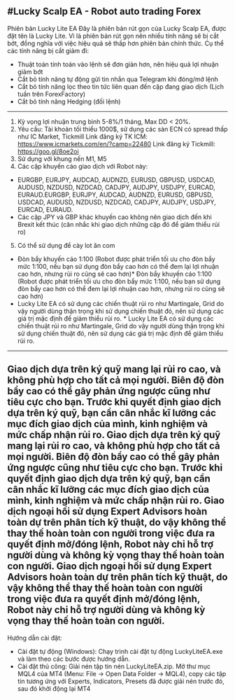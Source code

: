 #Lucky Scalp EA - Robot auto trading Forex
------------------
Phiên bản Lucky Lite EA
Đây là phiên bản rút gọn của Lucky Scalp EA, được đặt tên là Lucky Lite. Vì là phiên bản rút gọn nên nhiều tính năng sẽ bị cắt bớt, đồng nghĩa với việc hiệu quả sẽ thấp hơn phiên bản chính thức.
Cụ thể các tính năng bị cắt giảm đi:
+ Thuật toán tính toán vào lệnh sẽ đơn giản hơn, nên hiệu quả lợi nhuận giảm bớt
+ Cắt bỏ tính năng tự động gửi tin nhắn qua Telegram khi đóng/mở lệnh
+ Cắt bỏ tính năng lọc theo tin tức liên quan đến cặp đang giao dịch (Lịch tuần trên ForexFactory)
+ Cắt bỏ tính năng Hedging (đối lệnh)
-----------
1. Kỳ vọng lợi nhuận trung bình 5-8%/1 tháng, Max DD < 20%.
2. Yêu cầu: Tài khoản tối thiểu 1000$, sử dụng các sàn ECN có spread thấp như IC Market, Tickmill 
Link đăng ký TK ICM: https://www.icmarkets.com/en/?camp=22480
Lịnk đăng ký Tickmill: https://goo.gl/8oe2oi 
3. Sử dụng với khung nến M1, M5
4. Các cặp khuyến cáo giao dịch với Robot này:
+ EURGBP, EURJPY, AUDCAD, AUDNZD, EURUSD, GBPUSD, USDCAD, AUDUSD, NZDUSD, NZDCAD, CADJPY, AUDJPY, USDJPY, EURCAD, EURAUD.EURGBP, EURJPY, AUDCAD, AUDNZD, EURUSD, GBPUSD, USDCAD, AUDUSD, NZDUSD, NZDCAD, CADJPY, AUDJPY, USDJPY, EURCAD, EURAUD.
+ Các cặp JPY và GBP khác khuyến cao không nên giao dịch đến khi Brexit kết thúc (cân nhắc khi giao dịch những cặp đó để giảm thiểu rủi ro)
5. Có thể sử dụng để cày lot ăn com
* Đòn bẩy khuyến cáo 1:100 (Robot được phát triển tối ưu cho đòn bẩy mức 1:100, nếu bạn sử dụng đòn bẩy cao hơn có thể đem lại lợi nhuận cao hơn, nhưng rủi ro cũng sẽ cao hơn)* Đòn bẩy khuyến cáo 1:100 (Robot được phát triển tối ưu cho đòn bẩy mức 1:100, nếu bạn sử dụng đòn bẩy cao hơn có thể đem lại lợi nhuận cao hơn, nhưng rủi ro cũng sẽ cao hơn)
* Lucky Lite EA có sử dụng các chiến thuật rủi ro như Martingale, Grid do vậy người dùng thận trọng khi sử dụng chiến thuật đó, nên sử dụng các giá trị mặc định để giảm thiểu rủi ro. * Lucky Lite EA có sử dụng các chiến thuật rủi ro như Martingale, Grid do vậy người dùng thận trọng khi sử dụng chiến thuật đó, nên sử dụng các giá trị mặc định để giảm thiểu rủi ro. 
-----------
Giao dịch dựa trên ký quỹ mang lại rủi ro cao, và không phù hợp cho tất cả mọi người. 
Biên độ đòn bẩy cao có thể gây phản ứng ngược cũng như tiêu cực cho bạn.
 Trước khi quyết định giao dịch dựa trên ký quỹ, bạn cần cân nhắc kĩ lưỡng các mục đích giao dịch của mình, kinh nghiệm và mức chấp nhận rủi ro. 
Giao dịch dựa trên ký quỹ mang lại rủi ro cao, và không phù hợp cho tất cả mọi người.
Biên độ đòn bẩy cao có thể gây phản ứng ngược cũng như tiêu cực cho bạn.
Trước khi quyết định giao dịch dựa trên ký quỹ, bạn cần cân nhắc kĩ lưỡng các mục đích giao dịch của mình, kinh nghiệm và mức chấp nhận rủi ro. 
Giao dịch ngoại hối sử dụng Expert Advisors hoàn toàn dự trên phân tích kỹ thuật, do vậy không thể thay thế hoàn toàn con người trong việc đưa ra quyết định mở/đóng lệnh, Robot này chỉ hỗ trợ người dùng và không kỳ vọng thay thế hoàn toàn con người. Giao dịch ngoại hối sử dụng Expert Advisors hoàn toàn dự trên phân tích kỹ thuật, do vậy không thể thay thế hoàn toàn con người trong việc đưa ra quyết định mở/đóng lệnh, Robot này chỉ hỗ trợ người dùng và không kỳ vọng thay thế hoàn toàn con người. 
------------
Hướng dẫn cài đặt:
- Cài đặt tự động (Windows): Chạy trình cài đặt tự động LuckyLiteEA.exe và làm theo các bước được hướng dẫn.
- Cài đặt thủ công: Giải nén tập tin nén LuckyLiteEA.zip. Mở thư mục MQL4 của MT4 (Menu: File -> Open Data Folder -> MQL4), copy các tập tin tương ứng với Experts, Indicators, Presets đã được giải nén trước đó, sau đó khởi động lại MT4
